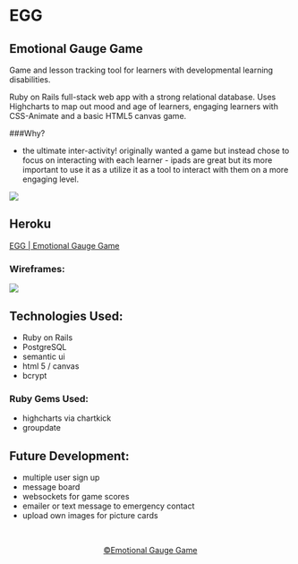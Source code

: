 # EGG
## Emotional Gauge Game
Game and lesson tracking tool for learners with developmental learning disabilities.

Ruby on Rails full-stack web app with a strong relational database. Uses Highcharts to map out mood and age of learners, engaging learners with CSS-Animate and a basic HTML5 canvas game.

###Why?
* the ultimate inter-activity!
originally wanted a game but instead chose to focus on interacting with each learner - ipads are great but its more important to use it as a utilize it as a tool to interact with them on a more engaging level.


<p>
<img src="http://imgur.com/a/QkiDp">
</p>

## Heroku
<a href="https://emotionalgaugegame.herokuapp.com/">EGG | Emotional Gauge Game</a>


### Wireframes:
<img src="http://imgur.com/9eKMN1p">

## Technologies Used:
* Ruby on Rails
* PostgreSQL
* semantic ui
* html 5 / canvas
* bcrypt

### Ruby Gems Used:
* highcharts via chartkick
* groupdate

## Future Development:
* multiple user sign up
* message board
* websockets for game scores
* emailer or text message to emergency contact
* upload own images for picture cards

<br>

<p align="center"><a href="https://emotionalgaugegame.herokuapp.com/">&copy;Emotional Gauge Game </a></p>
